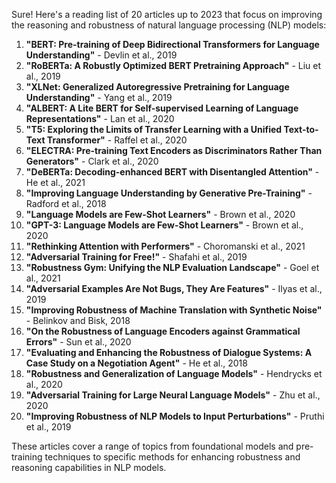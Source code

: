 Sure! Here's a reading list of 20 articles up to 2023 that focus on improving the reasoning and robustness of natural language processing (NLP) models:

1. **"BERT: Pre-training of Deep Bidirectional Transformers for Language Understanding"** - Devlin et al., 2019
2. **"RoBERTa: A Robustly Optimized BERT Pretraining Approach"** - Liu et al., 2019
3. **"XLNet: Generalized Autoregressive Pretraining for Language Understanding"** - Yang et al., 2019
4. **"ALBERT: A Lite BERT for Self-supervised Learning of Language Representations"** - Lan et al., 2020
5. **"T5: Exploring the Limits of Transfer Learning with a Unified Text-to-Text Transformer"** - Raffel et al., 2020
6. **"ELECTRA: Pre-training Text Encoders as Discriminators Rather Than Generators"** - Clark et al., 2020
7. **"DeBERTa: Decoding-enhanced BERT with Disentangled Attention"** - He et al., 2021
8. **"Improving Language Understanding by Generative Pre-Training"** - Radford et al., 2018
9. **"Language Models are Few-Shot Learners"** - Brown et al., 2020
10. **"GPT-3: Language Models are Few-Shot Learners"** - Brown et al., 2020
11. **"Rethinking Attention with Performers"** - Choromanski et al., 2021
12. **"Adversarial Training for Free!"** - Shafahi et al., 2019
13. **"Robustness Gym: Unifying the NLP Evaluation Landscape"** - Goel et al., 2021
14. **"Adversarial Examples Are Not Bugs, They Are Features"** - Ilyas et al., 2019
15. **"Improving Robustness of Machine Translation with Synthetic Noise"** - Belinkov and Bisk, 2018
16. **"On the Robustness of Language Encoders against Grammatical Errors"** - Sun et al., 2020
17. **"Evaluating and Enhancing the Robustness of Dialogue Systems: A Case Study on a Negotiation Agent"** - He et al., 2018
18. **"Robustness and Generalization of Language Models"** - Hendrycks et al., 2020
19. **"Adversarial Training for Large Neural Language Models"** - Zhu et al., 2020
20. **"Improving Robustness of NLP Models to Input Perturbations"** - Pruthi et al., 2019

These articles cover a range of topics from foundational models and pre-training techniques to specific methods for enhancing robustness and reasoning capabilities in NLP models.